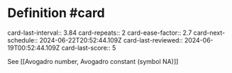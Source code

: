 # Definition #card
card-last-interval:: 3.84
card-repeats:: 2
card-ease-factor:: 2.7
card-next-schedule:: 2024-06-22T20:52:44.109Z
card-last-reviewed:: 2024-06-19T00:52:44.109Z
card-last-score:: 5

See [[Avogadro number, Avogadro constant (symbol NA)]]